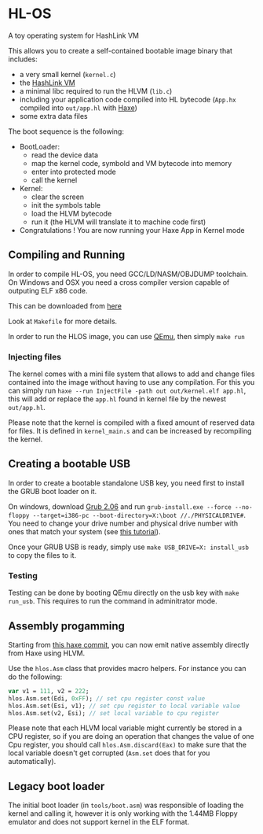 # HL-OS

A toy operating system for HashLink VM

This allows you to create a self-contained bootable image binary that includes:
  - a very small kernel (`kernel.c`)
  - the [HashLink VM](https://hashlink.haxe.org)
  - a minimal libc required to run the HLVM (`lib.c`)
  - including your application code compiled into HL bytecode (`App.hx` compiled into `out/app.hl` with [Haxe](https://haxe.org))
  - some extra data files

The boot sequence is the following:
  - BootLoader:
    - read the device data
    - map the kernel code, symbold and VM bytecode into memory
    - enter into protected mode
    - call the kernel
  - Kernel:
    - clear the screen
    - init the symbols table
    - load the HLVM bytecode
    - run it (the HLVM will translate it to machine code first)
  - Congratulations ! You are now running your Haxe App in Kernel mode

## Compiling and Running

In order to compile HL-OS, you need GCC/LD/NASM/OBJDUMP toolchain.
On Windows and OSX you need a cross compiler version capable of outputing ELF x86 code.

This can be downloaded from [here](https://github.com/lordmilko/i686-elf-tools/releases)

Look at `Makefile` for more details.

In order to run the HLOS image, you can use [QEmu](https://www.qemu.org/), then simply `make run`

### Injecting files

The kernel comes with a mini file system that allows to add and change files contained into the image without having to use any compilation. For this you can simply run `haxe --run InjectFile -path out out/kernel.elf app.hl`, this will add or replace the `app.hl` found in kernel file by the newest `out/app.hl`.

Please note that the kernel is compiled with a fixed amount of reserved data for files. It is defined in `kernel_main.s` and can be increased by recompiling the kernel.

## Creating a bootable USB

In order to create a bootable standalone USB key, you need first to install the GRUB boot loader on it.

On windows, download [Grub 2.06](https://ftp.gnu.org/gnu/grub/grub-2.06-for-windows.zip) and run `grub-install.exe --force --no-floppy --target=i386-pc --boot-directory=X:\boot //./PHYSICALDRIVE#`. You need to change your drive number and physical drive number with ones that match your system (see [this tutorial](https://pendrivelinux.com/install-grub2-on-usb-from-windows/)).

Once your GRUB USB is ready, simply use `make USB_DRIVE=X: install_usb` to copy the files to it.

### Testing

Testing can be done by booting QEmu directly on the usb key with `make run_usb`. This requires to run the command in adminitrator mode.

## Assembly progamming

Starting from [this haxe commit](https://github.com/HaxeFoundation/haxe/commit/5ddfcc84f7ee27c9df14f82f27d01ddf51e92df7), you can now emit native assembly directly from Haxe using HLVM.

Use the `hlos.Asm` class that provides macro helpers. For instance you can do the following:

```haxe
var v1 = 111, v2 = 222;
hlos.Asm.set(Edi, 0xFF); // set cpu register const value
hlos.Asm.set(Esi, v1); // set cpu register to local variable value
hlos.Asm.set(v2, Esi); // set local variable to cpu register
```

Please note that each HLVM local variable might currently be stored in a CPU register, so if you are doing an operation that changes the value of one Cpu register, you should call `hlos.Asm.discard(Eax)` to make sure that the local variable doesn't get corrupted (`Asm.set` does that for you automatically).

## Legacy boot loader

The initial boot loader (in `tools/boot.asm`) was responsible of loading the kernel and calling it, however it is only working with the 1.44MB Floppy emulator and does not support kernel in the ELF format.
